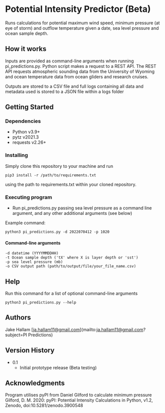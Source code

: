# Potential Intensity Predictor (Beta)

Runs calculations for potential maximum wind speed, minimum pressure (at eye of storm) and outflow temperature given a date, sea level pressure and ocean sample depth.

## How it works

Inputs are provided as command-line arguments when running pi_predictions.py. Python script makes a request to a REST API. The REST API requests atmospheric sounding data from the University of Wyoming and ocean temperature data from ocean gliders and research cruises.

Outputs are stored to a CSV file and full logs containing all data and metadata used is stored to a JSON file within a logs folder

## Getting Started

### Dependencies

- Python v3.9+
- pytz v2021.3
- requests v2.26+

### Installing

Simply clone this repository to your machine and run

```
pip3 install -r /path/to/requirements.txt
```

using the path to requirements.txt within your cloned repository.

### Executing program

- Run pi_predictions.py passing sea level pressure as a command line argument, and any other additional arguments (see below)

Example command:

```
python3 pi_predictions.py -d 2022070412 -p 1020
```

#### Command-line arguments

    -d datetime (YYYYMMDDHH)
    -t Ocean sample depth ('tX' where X is layer depth or 'sst')
    -p sea level pressure (mb)
    -o CSV output path (path/to/output/file/your_file_name.csv)

## Help

Run this command for a list of optional command-line arguments

```
python3 pi_predictions.py --help
```

## Authors

Jake Hallam
[ja.hallam11@gmail.com](mailto:ja.hallam11@gmail.com?subject=PI Predictions)

## Version History

- 0.1
  - Initial prototype release (Beta testing)

## Acknowledgments

Program utilises pyPI from Daniel Gilford to calculate minimum pressure
Gilford, D. M. 2020: pyPI: Potential Intensity Calculations in Python, v1.2, Zenodo, doi:10.5281/zenodo.3900548
